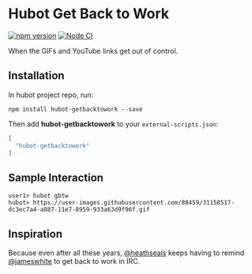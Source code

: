 # Hubot Get Back to Work

[![npm version](https://badge.fury.io/js/hubot-getbacktowork.svg)](http://badge.fury.io/js/hubot-getbacktowork) [![Node CI](https://github.com/stephenyeargin/hubot-getbacktowork/actions/workflows/nodejs.yml/badge.svg)](https://github.com/stephenyeargin/hubot-getbacktowork/actions/workflows/nodejs.yml)

When the GIFs and YouTube links get out of control.

## Installation

In hubot project repo, run:

`npm install hubot-getbacktowork --save`

Then add **hubot-getbacktowork** to your `external-scripts.json`:

```json
[
  "hubot-getbacktowork"
]
```

## Sample Interaction

```
user1> hubot gbtw
hubot> https://user-images.githubusercontent.com/80459/31158517-dc3ec7a4-a887-11e7-8959-933a63d9f96f.gif
```

## Inspiration

Because even after all these years, [@heathseals](https://github.com/heathseals) keeps having to remind [@jameswhite](https://github.com/jameswhite) to get back to work in IRC. 
